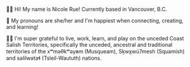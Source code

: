 👋🏽 Hi! My name is Nicole Rue! Currently based in Vancouver, B.C.  

🌱 My pronouns are she/her and I'm happiest when connecting, creating, and learning!  

🙏🏽 I'm super grateful to live, work, learn, and play on the unceded Coast Salish Territories, specifically the unceded, ancestral and traditional territories of the xʷməθkʷəy̓əm (Musqueam), Sḵwx̱wú7mesh (Squamish) and səlilwətaɬ (Tsleil-Waututh) nations.
